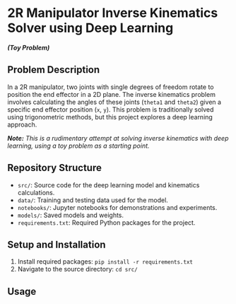 # 2R Manipulator Inverse Kinematics Solver using Deep Learning
**_(Toy Problem)_**

## Problem Description

In a 2R manipulator, two joints with single degrees of freedom rotate to position the end effector in a 2D plane. The inverse kinematics problem involves calculating the angles of these joints (`theta1` and `theta2`) given a specific end effector position (`x`, `y`). This problem is traditionally solved using trigonometric methods, but this project explores a deep learning approach.

_**Note:** This is a rudimentary attempt at solving inverse kinematics with deep learning, using a toy problem as a starting point._

## Repository Structure

- `src/`: Source code for the deep learning model and kinematics calculations.
- `data/`: Training and testing data used for the model.
- `notebooks/`: Jupyter notebooks for demonstrations and experiments.
- `models/`: Saved models and weights.
- `requirements.txt`: Required Python packages for the project.

## Setup and Installation

1. Install required packages: `pip install -r requirements.txt`
2. Navigate to the source directory: `cd src/`

## Usage

<!-- Explain how to use the software, including how to train the model and make predictions. -->



